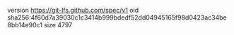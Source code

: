 version https://git-lfs.github.com/spec/v1
oid sha256:4f60d7a39030c1c3414b999bdedf52dd04945165f98d0423ac34be8bb14e90c1
size 4797
